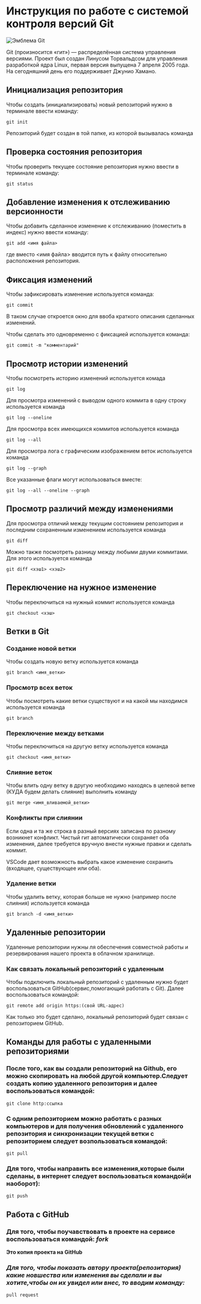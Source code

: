 # **Инструкция по работе с системой контроля версий Git**

![Эмблема Git](git.jpg)

Git (произносится «гит») — распределённая система управления версиями. Проект был создан Линусом Торвальдсом для управления разработкой ядра Linux, первая версия выпущена 7 апреля 2005 года. На сегодняшний день его поддерживает Джунио Хамано.

## Инициализация репозитория

Чтобы создать (инициализировать) новый репозиторий нужно в терминале ввести команду:

    git init

Репозиторий будет создан в той папке, из которой вызывалась команда

## Проверка состояния репозитория

Чтобы проверить текущее состояние репозитория нужно ввести в терминале команду:

    git status

## Добавление изменения к отслеживанию версионности

Чтобы добавить сделанное изменение к отслеживанию (поместить в индекс) нужно ввести команду:

    git add <имя файла>

где вместо <имя файла> вводится путь к файлу относительно расположения репозитория.

## Фиксация изменений

Чтобы зафиксировать изменение используется команда:

    git commit

В таком случае откроется окно для ввоба краткого описания сделанных изменений.

Чтобы сделать это одновременно с фиксацией используется команда:

    git commit -m "комментарий"

## Просмотр истории изменений

Чтобы посмотреть историю изменений используется комада

    git log

Для просмотра изменений с выводом одного коммита в одну строку используется команда

    git log --oneline

Для просмотра всех имеющихся коммитов используется команда

    git log --all

Для просмотра лога с графическим изображением веток используется команда

    git log --graph

Все указанные флаги могут использоваться вместе:

    git log --all --oneline --graph

## Просмотр различий между изменениями

Для просмотра отличий между текущим состоянием репозитория и последним сохраненным изменением используется команда

    git diff

Можно также посмотреть разницу между любыми двуми коммитами. Для этого используется команда

    git diff <хэш1> <хэш2>

## Переключение на нужное изменение

Чтобы переключиться на нужный коммит используется команда

    git checkout <хэш>

## Ветки в Git

### Создание новой ветки

Чтобы создать новую ветку используется команда

    git branch <имя_ветки>

### Просмотр всех веток

Чтобы посмотреть какие ветки существуют и на какой мы находимся используется команда

    git branch

### Переключение между ветками

Чтобы переключиться на другую ветку используется команда

    git checkout <имя_ветки>

### Слияние веток

Чтобы влить одну ветку в другую необходимо находясь в целевой ветке (КУДА будем делать слияние) выполнить команду

    git merge <имя_вливаемой_ветки>

### Конфликты при слиянии

Если одна и та же строка в разный версиях записана по разному возникнет конфликт.
Чистый гит автоматически сохраняет оба изменения, далее требуется вручную внести нужные правки и сделать коммит.

VSСode дает возможность выбрать какое изменение сохранить (входящее, существующее или оба).

### Удаление ветки

Чтобы удалить ветку, которая больше не нужно (например после слияния) используется команда

    git branch -d <имя_ветки>

## **Удаленные репозитории**

Удаленные репозитории нужны ля обеспечения совместной работы и резервирования нашего проекта в облачном хранилище.

### **Как связать локальный репозиторий с удаленным**

Чтобы подключить локальный репозиторий с удаленным нужно будет воспользоваться GitHub(сервис,помогающий работать с Git).
Далее воспользоваться командой:

    git remote add origin https:(свой URL-адрес)

Как только это будет сделано, локальный репозиторий будет связан с репозиторием GitHub.

## **Команды для работы с удаленными репозиториями**

### После того, как вы создали репозиторий на Github, его можно скопировать на любой другой компьютер.Следует создать копию удаленного репозитория и далее воспользоваться командой:

    git clone http:ссылка

### С одним репозиторием можно работать с разных компьютеров и для получения обновлений с удаленного репозитория и синхронизации текущей ветки с репозиторием следует возпользоваться командой:
   
    git pull

### Для того, чтобы направить все изменения,которые были сделаны, в интернет следует воспользоваться командой(и наоборот):

    git push

## **Работа с GitHub**
### Для того, чтобы поучавствовать в проекте на сервисе воспользоваться командой: *fork*
**Это копия проекта на GitHub**

### *Для того, чтобы показать автору проекта(репозитория) какие новшества или изменения вы сделали и вы хотите,чтобы он их увидел или внес, то вводим команду:*

    pull request



